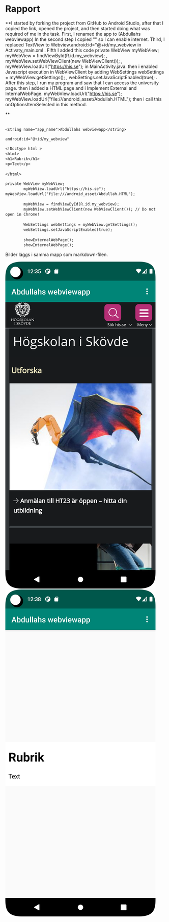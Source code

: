 
# Rapport

**I started by forking the project from GitHub to Android Studio, after that I copied the link, opened the project, and then started doing what was required of me in the task.
First, I renamed the app to (Abdullahs webviewapp)
In the second step I copied "<uses-permission android:name="android.permission.INTERNET" />" so I can enable internet.
Third, I replaced TextView to Webview.android:id="@+id/my_webview in Activaty_main.xml .
Fifth I added this code private WebView myWebView; myWebView = findViewById(R.id.my_webview); , myWebView.setWebViewClient(new WebViewClient());  , myWebView.loadUrl("https://his.se"); in MainActivity.java.
then i enabled Javascript execution in WebViewClient by adding WebSettings webSettings = myWebView.getSettings(); , webSettings.setJavaScriptEnabled(true); .
After this step, I run my program and saw that I can access the university page.
then i added a HTML page and i Implement External and InternalWebPage.
myWebView.loadUrl("https://his.se");
myWebView.loadUrl("file:///android_asset/Abdullah.HTML"); then i call this onOptionsItemSelected in this method.

**
````

<string name="app_name">Abdullahs webviewapp</string>

````
````
android:id="@+id/my_webview"
````
````
<!Doctype html >
<html>
<h1>Rubrik</h1>
<p>Text</p>

</html>
````
````
private WebView myWebView;
        myWebView.loadUrl("https://his.se");
myWebView.loadUrl("file:///android_asset/Abdullah.HTML");

        myWebView = findViewById(R.id.my_webview);
        myWebView.setWebViewClient(new WebViewClient()); // Do not open in Chrome!

        WebSettings webSettings = myWebView.getSettings();
        webSettings.setJavaScriptEnabled(true);
        
        showExternalWebPage();
        showInternalWebPage();
````


Bilder läggs i samma mapp som markdown-filen.

![](Screenshot_20230404_123546.png)
![](Screenshot_20230404_123905.png)

